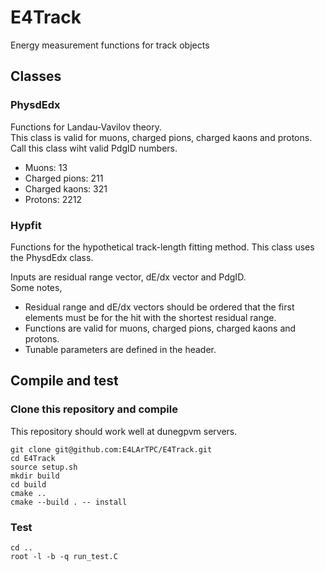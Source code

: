 # E4Track
Energy measurement functions for track objects

## Classes

### PhysdEdx

Functions for Landau-Vavilov theory.  
This class is valid for muons, charged pions, charged kaons and protons.  
Call this class wiht valid PdgID numbers.  

- Muons: 13
- Charged pions: 211
- Charged kaons: 321
- Protons: 2212

### Hypfit

Functions for the hypothetical track-length fitting method. This class uses the PhysdEdx class.  

Inputs are residual range vector, dE/dx vector and PdgID.  
Some notes,  
- Residual range and dE/dx vectors should be ordered that the first elements must be for the hit with the shortest residual range.
- Functions are valid for muons, charged pions, charged kaons and protons.
- Tunable parameters are defined in the header.

## Compile and test

### Clone this repository and compile

This repository should work well at dunegpvm servers.
```
git clone git@github.com:E4LArTPC/E4Track.git
cd E4Track
source setup.sh
mkdir build
cd build
cmake ..
cmake --build . -- install
```

### Test

```
cd ..
root -l -b -q run_test.C
```
